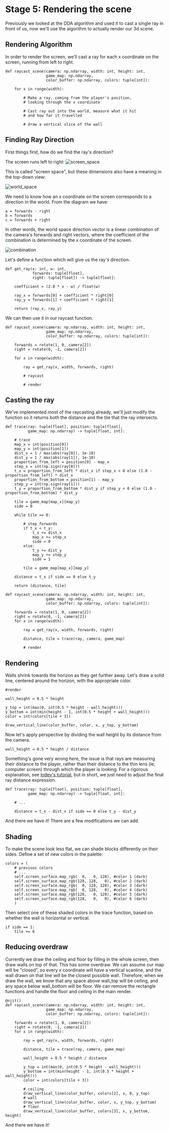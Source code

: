 # Stage 5: Rendering the scene
Previously we looked at the DDA algorithm and used it to cast a single ray in front of us, now we'll use the algorithm to actually render our 3d scene.

## Rendering Algorithm
In order to render the screen, we'll cast a ray for each x coordinate on the screen, running from left to right.

```
def raycast_scene(camera: np.ndarray, width: int, height: int, 
                  game_map: np.ndarray, 
                  color_buffer: np.ndarray, colors: tuple[int]):
    
    for x in range(width):

        # Make a ray, coming from the player's position,
        # looking through the x coordinate

        # Cast ray out into the world, measure what it hit
        # and how far it travelled

        # draw a vertical slice of the wall
```

## Finding Ray Direction
First things first, how do we find the ray's direction?

The screen runs left to right:
![screen_space](img/screen_space.png)

This is called "screen space", but these dimensions also have a meaning in the top-down view:

![world_space](img/world_space.png)

We need to know how an x coordinate  on the screen corresponds to a direction in the world. From the diagram we have:
```
a = forwards - right
b = forwards
c = forwards + right
```

In other words, the world space direction vector is a linear combination of the camera's forwards and right vectors, where the coefficient of the combination is determined by the x coordinate of the screen.

![combination](img/combination.png)

Let's define a function which will give us the ray's direction.

```
def get_ray(x: int, w: int, 
            forwards: tuple[float], 
            right: tuple[float]) -> tuple[float]:
    
    coefficient = (2.0 * x - w) / float(w)

    ray_x = forwards[0] + coefficient * right[0]
    ray_y = forwards[1] + coefficient * right[1]

    return (ray_x, ray_y)
```

We can then use it in our raycast function.

```
def raycast_scene(camera: np.ndarray, width: int, height: int, 
                  game_map: np.ndarray, 
                  color_buffer: np.ndarray, colors: tuple[int]):
    
    forwards = rotate(1, 0, camera[2])
    right = rotate(0, -1, camera[2])

    for x in range(width):

        ray = get_ray(x, width, forwards, right)

        # raycast

        # render
```

## Casting the ray

We've implemented most of the raycasting already, we'll just modify the function so it returns both the distance and the tile that the ray intersects.

```
def trace(ray: tuple[float], position: tuple[float], 
          game_map: np.ndarray) -> tuple[float, int]:
    
    # trace
    map_x = int(position[0])
    map_y = int(position[1])
    dist_x = 1 / max(abs(ray[0]), 1e-10)
    dist_y = 1 / max(abs(ray[1]), 1e-10)
    proportion_from_left = position[0] - map_x
    step_x = int(np.sign(ray[0]))
    t_x = proportion_from_left * dist_x if step_x < 0 else (1.0 - proportion_from_left) * dist_x
    proportion_from_bottom = position[1] - map_y
    step_y = int(np.sign(ray[1]))
    t_y = proportion_from_bottom * dist_y if step_y < 0 else (1.0 - proportion_from_bottom) * dist_y

    tile = game_map[map_x][map_y]
    side = 0

    while tile == 0:

        # step forwards
        if t_x < t_y:
            t_x += dist_x
            map_x += step_x
            side = 0
        else:
            t_y += dist_y
            map_y += step_y
            side = 1
        
        tile = game_map[map_x][map_y]

    distance = t_x if side == 0 else t_y
    
    return (distance, tile)
```

```
def raycast_scene(camera: np.ndarray, width: int, height: int, 
                  game_map: np.ndarray, 
                  color_buffer: np.ndarray, colors: tuple[int]):
    
    forwards = rotate(1, 0, camera[2])
    right = rotate(0, -1, camera[2])
    for x in range(width):

        ray = get_ray(x, width, forwards, right)

        distance, tile = trace(ray, camera, game_map)

        # render
```

## Rendering
Walls shrink towards the horizon as they get further away. Let's draw a solid line, centered around the horizon, with the appropriate color.
```
#render

wall_height = 0.5 * height

y_top = int(max(0, int(0.5 * height - wall_height)))
y_bottom = int(min(height - 1, int(0.5 * height + wall_height)))
color = int(colors[tile + 3])

draw_vertical_line(color_buffer, color, x, y_top, y_bottom)
```

Now let's apply perspective by dividing the wall height by its distance from the camera.

```
wall_height = 0.5 * height / distance
```

Something's gone very wrong here, the issue is that rays are measuring their distance to the player, rather than their distance to the thin lens (ie, computer screen) through which the player is looking. For a rigorous explanation, see [lodev's tutorial](https://lodev.org/cgtutor/raycasting.html), but in short, we just need to adjust the final ray distance expression.

```
def trace(ray: tuple[float], position: tuple[float], 
          game_map: np.ndarray) -> tuple[float, int]:
    
    # ...

    distance = t_x - dist_x if side == 0 else t_y - dist_y
```

And there we have it! There are a few modifications we can add.

## Shading
To make the scene look less flat, we can shade blocks differently on their sides. Define a set of new colors in the palette:
```
colors = (
    # previous colors
    # ...
    self.screen_surface.map_rgb(  0,   0, 128), #color 1 (dark)
    self.screen_surface.map_rgb(128, 128,   0), #color 2 (dark)
    self.screen_surface.map_rgb(  0, 128, 128), #color 3 (dark)
    self.screen_surface.map_rgb(  0, 128,   0), #color 4 (dark)
    self.screen_surface.map_rgb(128,   0, 128), #color 5 (dark)
    self.screen_surface.map_rgb(128,   0,   0), #color 6 (dark)
    )
```

Then select one of these shaded colors in the trace function, based on whether the wall is horizontal or vertical.

```
if side == 1:
    tile += 6
```

## Reducing overdraw
Currently we draw the ceiling and floor by filling in the whole screen, then draw walls on top of that. This has some overdraw. We can assume our map will be "closed", so every x coordinate will have a vertical scanline, and the wall drawn on that line will be the closest possible wall. Therefore, when we draw the wall, we know that any space above wall_top will be ceiling, and any space below wall_bottom will be floor. We can remove the rectangle functions and handle the floor and ceiling in the main render.

```
@njit()
def raycast_scene(camera: np.ndarray, width: int, height: int, 
                  game_map: np.ndarray, 
                  color_buffer: np.ndarray, colors: tuple[int]):
    
    forwards = rotate(1, 0, camera[2])
    right = rotate(0, -1, camera[2])
    for x in range(width):

        ray = get_ray(x, width, forwards, right)

        distance, tile = trace(ray, camera, game_map)

        wall_height = 0.5 * height / distance

        y_top = int(max(0, int(0.5 * height - wall_height)))
        y_bottom = int(min(height - 1, int(0.5 * height + wall_height)))
        color = int(colors[tile + 3])

        # ceiling
        draw_vertical_line(color_buffer, colors[2], x, 0, y_top)
        # wall
        draw_vertical_line(color_buffer, color, x, y_top, y_bottom)
        # floor
        draw_vertical_line(color_buffer, colors[3], x, y_bottom, height)
```

And there we have it!